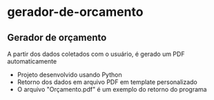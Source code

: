 # gerador-de-orcamento

## Gerador de orçamento
A partir dos dados coletados com o usuário, é gerado um PDF automaticamente

* Projeto desenvolvido usando Python
* Retorno dos dados em arquivo PDF em template personalizado
* O arquivo "Orçamento.pdf" é um exemplo do retorno do programa
